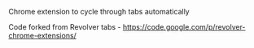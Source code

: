 Chrome extension to cycle through tabs automatically

Code forked from Revolver tabs -
https://code.google.com/p/revolver-chrome-extensions/
